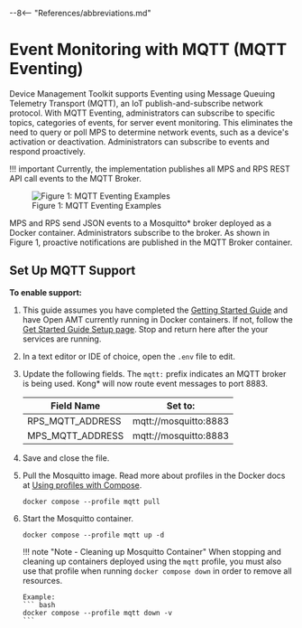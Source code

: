 --8<-- "References/abbreviations.md"

# Event Monitoring with MQTT (MQTT Eventing) 

Device Management Toolkit supports Eventing using Message Queuing Telemetry Transport (MQTT), an IoT publish-and-subscribe network protocol. With MQTT Eventing, administrators can subscribe to specific topics, categories of events, for server event monitoring. This eliminates the need to query or poll MPS to determine network events, such as a device's activation or deactivation. Administrators can subscribe to events and respond proactively. 

!!! important
    Currently, the implementation publishes all MPS and RPS REST API call events to the MQTT Broker. 

<figure class="figure-image">
<img src="..\..\..\assets\images\MQTT.png" alt="Figure 1: MQTT Eventing Examples">
<figcaption>Figure 1: MQTT Eventing Examples</figcaption>
</figure>

MPS and RPS send JSON events to a Mosquitto* broker deployed as a Docker container. Administrators subscribe to the broker. As shown in Figure 1, proactive notifications are published in the MQTT Broker container.  


## Set Up MQTT Support

**To enable support:**

1. This guide assumes you have completed the [Getting Started Guide](../../GetStarted/Cloud/setup.md) and have Open AMT currently running in Docker containers.  If not, follow the [Get Started Guide Setup page](../../GetStarted/Cloud/setup.md). Stop and return here after the your services are running.

2. In a text editor or IDE of choice, open the `.env` file to edit.

3. Update the following fields. The `mqtt:` prefix indicates an MQTT broker is being used. Kong* will now route event messages to port 8883.

    | Field Name            | Set to:               | 
    | -------------         | ------------------    |
    | RPS_MQTT_ADDRESS      | mqtt://mosquitto:8883 | 
    | MPS_MQTT_ADDRESS      | mqtt://mosquitto:8883 |
   
4. Save and close the file.
    
5. Pull the Mosquitto image. Read more about profiles in the Docker docs at [Using profiles with Compose](https://docs.docker.com/compose/profiles/).

    ```
    docker compose --profile mqtt pull
    ```

6.  Start the Mosquitto container.
    
    ```
    docker compose --profile mqtt up -d
    ```        

    !!! note "Note - Cleaning up Mosquitto Container"
        When stopping and cleaning up containers deployed using the `mqtt` profile, you must also use that profile when running `docker compose down` in order to remove all resources.

        Example:
        ``` bash
        docker compose --profile mqtt down -v
        ```
<!-- **View in the Sample Web UI:**

1. Select MQTT Events from the left-hand menu.

2. Change the **Hostname**  to your IP Address from Localhost.
   
3. Do not set a port.

4. Verify the **Path** is `/mosquitto`.
    <figure class="figure-image">
    <img src="..\..\..\assets\images\MQTTEvents_View.png" alt="Figure 2: MQTT Events Connection">
    <figcaption>Figure 2: MQTT Events Connection</figcaption>
    </figure>

    !!! troubleshooting
        If successful, the Connect circle should update to blue. If it is red, verify your Hostname and `.env` file is correct.

5. In the Sample Web UI, click on a different menu option, issue a command to a managed device from the **Devices** list, or make an API call to see an event appear in MQTT Events.

    MQTT Events can be customized to add, edit, or remove events. Read more in [Customizing MQTT Events](./customMqttEvents.md).

    !!! example "Example MQTT Events"
        <figure class="figure-image">
        <img src="..\..\..\assets\images\/MQTTEvents_View_Example.png" alt="Figure 3: MQTT Events Connection">
        <figcaption>Figure 3: MQTT Events Connection</figcaption>
        </figure>

<br><br> -->